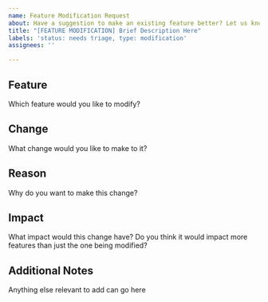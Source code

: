 ```yaml
---
name: Feature Modification Request
about: Have a suggestion to make an existing feature better? Let us know!
title: "[FEATURE MODIFICATION] Brief Description Here"
labels: 'status: needs triage, type: modification'
assignees: ''

---
```


## Feature

Which feature would you like to modify?

## Change

What change would you like to make to it?

## Reason

Why do you want to make this change?

## Impact

What impact would this change have? Do you think it would impact more features than just the one being modified?

## Additional Notes

Anything else relevant to add can go here
